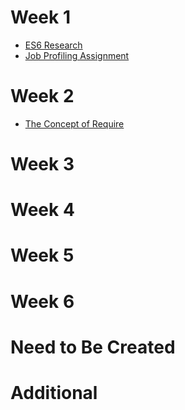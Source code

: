 # Week 1

- [ES6 Research](es6-research.markdown)
- [Job Profiling Assignment](job-profiling.markdown)

# Week 2

- [The Concept of Require](the-concept-of-require.markdown)

# Week 3

# Week 4

# Week 5

# Week 6

# Need to Be Created

# Additional

